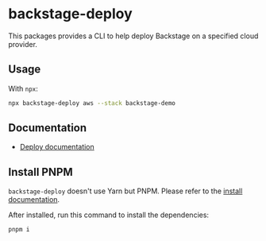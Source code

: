 # backstage-deploy

This packages provides a CLI to help deploy Backstage on a specified cloud provider.

## Usage

With `npx`:

```sh
npx backstage-deploy aws --stack backstage-demo
```

## Documentation

- [Deploy documentation](https://backstage.io/docs/deployment/backstage-deploy/aws-lightsail)

## Install PNPM

`backstage-deploy` doesn't use Yarn but PNPM. Please refer to the [install documentation](https://pnpm.io/installation).

After installed, run this command to install the dependencies:

```sh
pnpm i
```
